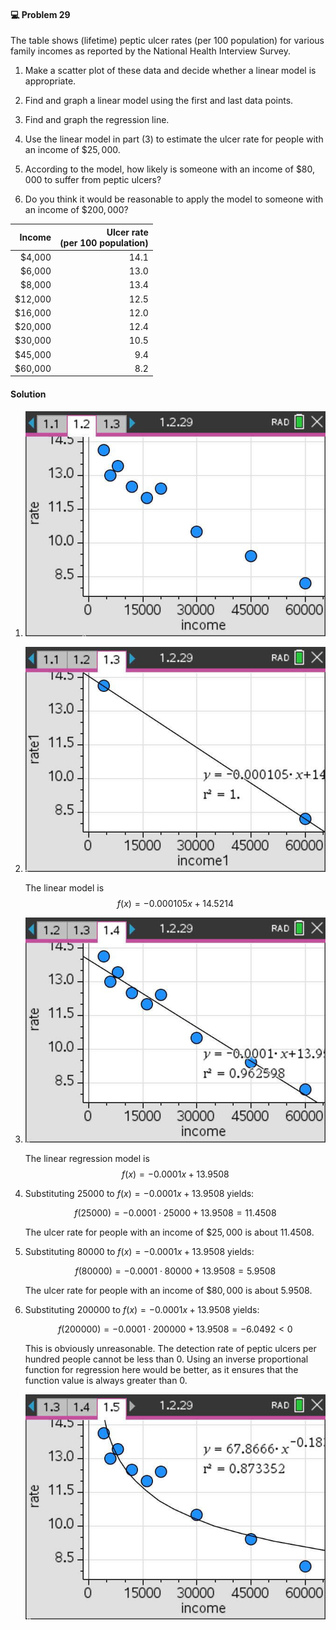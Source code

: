 <div class="alert alert-warning" role="alert">
<h4 class="alert-heading">💻 Problem 29</h4>

The table shows (lifetime) peptic ulcer rates (per $100$ population) for various family incomes as reported by the National Health Interview Survey.

1. Make a scatter plot of these data and decide whether a linear model is appropriate.

2. Find and graph a linear model using the first and last data points.

3. Find and graph the regression line.

4. Use the linear model in part (3) to estimate the ulcer rate for people with an income of $\$25,000$.

5. According to the model, how likely is someone with an income of $\$80,000$ to suffer from peptic ulcers?

6. Do you think it would be reasonable to apply the model to someone with an income of $\$200,000$?

</div>

|  Income | Ulcer rate <br> (per 100 population) |
| ------: | -----------------------------------: |
| $4,000  | 14.1                                 |
| $6,000  | 13.0                                 |
| $8,000  | 13.4                                 |
| $12,000 | 12.5                                 |
| $16,000 | 12.0                                 |
| $20,000 | 12.4                                 |
| $30,000 | 10.5                                 |
| $45,000 | 9.4                                  |
| $60,000 | 8.2                                  |

<div class="alert alert-success" role="alert">
<h4 class="alert-heading">Solution</h4>

1. ![](_media/screenshots/26-08-2025%20Image011.jpg)

2. ![](_media/screenshots/26-08-2025%20Image012.jpg)

    The linear model is $$ f(x)=-0.000105x+14.5214 $$

3. ![](_media/screenshots/26-08-2025%20Image013.jpg)

    The linear regression model is $$ f(x)=-0.0001x+13.9508 $$

4. Substituting $25000$ to  $f(x)=-0.0001x+13.9508$ yields:

    $$
    f(25000)=-0.0001 \cdot 25000 + 13.9508 = 11.4508
    $$

    The ulcer rate for people with an income of $\$25,000$ is about $11.4508$.

5. Substituting $80000$ to  $f(x)=-0.0001x+13.9508$ yields:

    $$
    f(80000)=-0.0001 \cdot 80000 + 13.9508 = 5.9508
    $$

    The ulcer rate for people with an income of $\$80,000$ is about $5.9508$.

6. Substituting $200000$ to $f(x)=-0.0001x+13.9508$ yields:

    $$
    f(200000)=-0.0001 \cdot 200000 + 13.9508 = -6.0492 < 0
    $$

    This is obviously unreasonable. The detection rate of peptic ulcers per hundred people cannot be less than 0. Using an inverse proportional function for regression here would be better, as it ensures that the function value is always greater than 0.

    ![](_media/screenshots/26-08-2025%20Image014.jpg)

</div>


